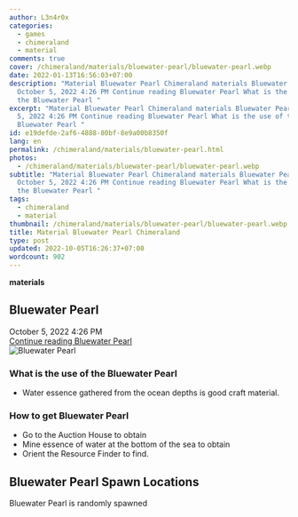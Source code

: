 ```yaml
---
author: L3n4r0x
categories:
  - games
  - chimeraland
  - material
comments: true
cover: /chimeraland/materials/bluewater-pearl/bluewater-pearl.webp
date: 2022-01-13T16:56:03+07:00
description: "Material Bluewater Pearl Chimeraland materials Bluewater Pearl
  October 5, 2022 4:26 PM Continue reading Bluewater Pearl What is the use of
  the Bluewater Pearl "
excerpt: "Material Bluewater Pearl Chimeraland materials Bluewater Pearl October
  5, 2022 4:26 PM Continue reading Bluewater Pearl What is the use of the
  Bluewater Pearl "
id: e19defde-2af6-4888-80bf-8e9a00b8350f
lang: en
permalink: /chimeraland/materials/bluewater-pearl.html
photos:
  - /chimeraland/materials/bluewater-pearl/bluewater-pearl.webp
subtitle: "Material Bluewater Pearl Chimeraland materials Bluewater Pearl
  October 5, 2022 4:26 PM Continue reading Bluewater Pearl What is the use of
  the Bluewater Pearl "
tags:
  - chimeraland
  - material
thumbnail: /chimeraland/materials/bluewater-pearl/bluewater-pearl.webp
title: Material Bluewater Pearl Chimeraland
type: post
updated: 2022-10-05T16:26:37+07:00
wordcount: 902
---
```


<link
  rel="stylesheet"
  href="https://rawcdn.githack.com/dimaslanjaka/Web-Manajemen/870a349/css/bootstrap-5-3-0-alpha3-wrapper.css"
/>
<section id="bootstrap-wrapper">
  <div data-bs-theme="dark">
    <div
      class="row g-0 border rounded overflow-hidden flex-md-row mb-4 shadow-sm position-relative bg-dark text-light"
    >
      <div class="col p-4 d-flex flex-column position-static">
        <strong class="d-inline-block mb-2 text-success">materials</strong>
        <h2 class="mb-0">Bluewater Pearl</h2>
        <div class="mb-1 text-muted">October 5, 2022 4:26 PM</div>
        <a
          href="/chimeraland/materials/bluewater-pearl.html"
          class="stretched-link d-none text-primary"
          >Continue reading Bluewater Pearl</a
        >
      </div>
      <div class="col-auto d-none d-md-block d-lg-block">
        <img
          src="https://www.webmanajemen.com/chimeraland/materials/bluewater-pearl/bluewater-pearl.webp"
          alt="Bluewater Pearl"
        />
      </div>
    </div>
    <div class="row">
      <div class="col-lg-6 col-12 mb-2">
        <div class="card">
          <div class="card-body">
            <h3 class="card-title">What is the use of the Bluewater Pearl</h3>
            <div class="card-text">
              <ul>
                <li>
                  Water essence gathered from the ocean depths is good craft
                  material.
                </li>
              </ul>
            </div>
          </div>
        </div>
      </div>
      <div class="col-lg-6 col-12 mb-2">
        <div class="card">
          <div class="card-body">
            <h3 class="card-title">How to get Bluewater Pearl</h3>
            <div class="card-text">
              <ul>
                <li>Go to the Auction House to obtain</li>
                <li>
                  Mine essence of water at the bottom of the sea to obtain
                </li>
                <li>Orient the Resource Finder to find.</li>
              </ul>
            </div>
          </div>
        </div>
      </div>
      <div class="col-12 mb-2">
        <h2>Bluewater Pearl Spawn Locations</h2>
        <p>Bluewater Pearl is randomly spawned</p>
      </div>
    </div>
  </div>
</section>